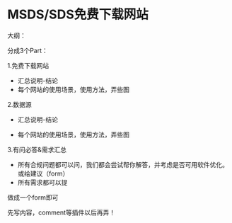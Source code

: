 # MSDS/SDS免费下载网站

大纲：

分成3个Part：

1.免费下载网站

* 汇总说明-结论
* 每个网站的使用场景，使用方法，弄些图

2.数据源

* 汇总说明-结论

* 每个网站的使用场景，使用方法，弄些图

3.有问必答&需求汇总

* 所有合规问题都可以问，我们都会尝试帮你解答，并考虑是否可用软件优化。或给建议（form）
* 所有需求都可以提

做成一个form即可

先写内容，comment等插件以后再弄！

